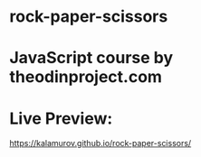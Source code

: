 # rock-paper-scissors

# JavaScript course by theodinproject.com

# Live Preview:
<https://kalamurov.github.io/rock-paper-scissors/>
